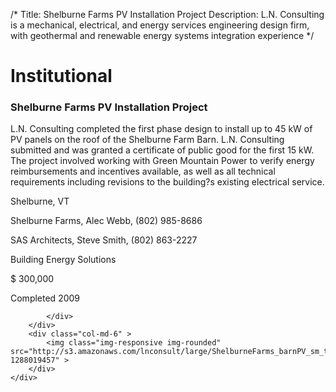 /*
Title: Shelburne Farms PV Installation Project
Description: L.N. Consulting is a mechanical, electrical, and energy services engineering design firm, with geothermal and renewable energy systems integration experience
*/

# Institutional

<div>
	<div class="row">
		<div class="col-md-6" >
			<div class="well" >
				<h3>Shelburne Farms PV Installation Project</h3>
				<p>
   
   L.N. Consulting completed the first phase design to install up to 45 kW of PV panels on the roof of the Shelburne Farm Barn.  L.N. Consulting submitted and was granted a certificate of public good for the first 15 kW.  The project involved working with Green Mountain Power to verify energy reimbursements and incentives available, as well as all technical requirements including revisions to the building?s existing electrical service.
</p>
				<p>Shelburne, VT</p>
				<p>Shelburne Farms, Alec Webb, (802) 985-8686</p>
				<p>SAS Architects, Steve Smith, (802) 863-2227</p>
				<p>Building Energy Solutions</p>
				<p>$ 300,000</p>
				<p>Completed 2009</p>
				<p></p>
				
			</div>
		</div>
		<div class="col-md-6" >
			<img class="img-responsive img-rounded" src="http://s3.amazonaws.com/lnconsult/large/ShelburneFarms_barnPV_sm_thumb.jpg?1288019457" >
		</div>
	</div>
</div>